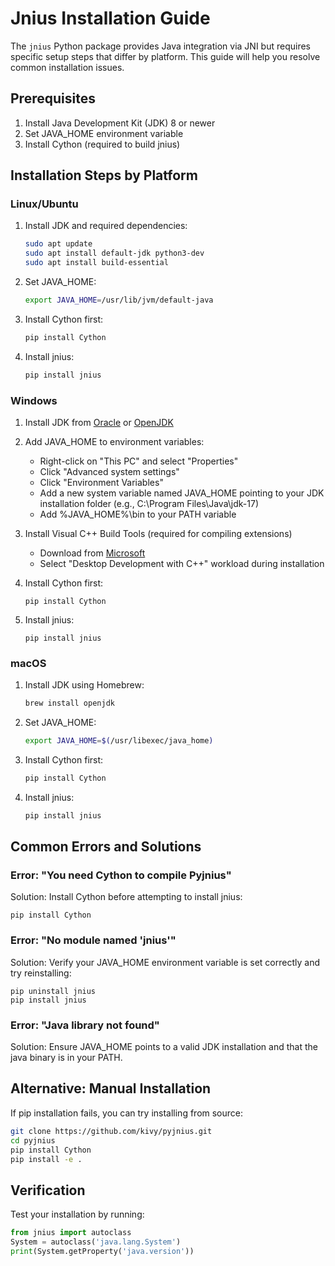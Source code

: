 # Jnius Installation Guide

The `jnius` Python package provides Java integration via JNI but requires specific setup steps that differ by platform. This guide will help you resolve common installation issues.

## Prerequisites

1. Install Java Development Kit (JDK) 8 or newer
2. Set JAVA_HOME environment variable
3. Install Cython (required to build jnius)

## Installation Steps by Platform

### Linux/Ubuntu

1. Install JDK and required dependencies:
   ```bash
   sudo apt update
   sudo apt install default-jdk python3-dev
   sudo apt install build-essential
   ```

2. Set JAVA_HOME:
   ```bash
   export JAVA_HOME=/usr/lib/jvm/default-java
   ```

3. Install Cython first:
   ```bash
   pip install Cython
   ```

4. Install jnius:
   ```bash
   pip install jnius
   ```

### Windows

1. Install JDK from [Oracle](https://www.oracle.com/java/technologies/downloads/) or [OpenJDK](https://adoptium.net/)

2. Add JAVA_HOME to environment variables:
   - Right-click on "This PC" and select "Properties"
   - Click "Advanced system settings"
   - Click "Environment Variables"
   - Add a new system variable named JAVA_HOME pointing to your JDK installation folder (e.g., C:\Program Files\Java\jdk-17)
   - Add %JAVA_HOME%\bin to your PATH variable

3. Install Visual C++ Build Tools (required for compiling extensions)
   - Download from [Microsoft](https://visualstudio.microsoft.com/visual-cpp-build-tools/)
   - Select "Desktop Development with C++" workload during installation

4. Install Cython first:
   ```
   pip install Cython
   ```

5. Install jnius:
   ```
   pip install jnius
   ```

### macOS

1. Install JDK using Homebrew:
   ```bash
   brew install openjdk
   ```

2. Set JAVA_HOME:
   ```bash
   export JAVA_HOME=$(/usr/libexec/java_home)
   ```

3. Install Cython first:
   ```bash
   pip install Cython
   ```

4. Install jnius:
   ```bash
   pip install jnius
   ```

## Common Errors and Solutions

### Error: "You need Cython to compile Pyjnius"
Solution: Install Cython before attempting to install jnius:
```
pip install Cython
```

### Error: "No module named 'jnius'"
Solution: Verify your JAVA_HOME environment variable is set correctly and try reinstalling:
```
pip uninstall jnius
pip install jnius
```

### Error: "Java library not found"
Solution: Ensure JAVA_HOME points to a valid JDK installation and that the java binary is in your PATH.

## Alternative: Manual Installation

If pip installation fails, you can try installing from source:

```bash
git clone https://github.com/kivy/pyjnius.git
cd pyjnius
pip install Cython
pip install -e .
```

## Verification

Test your installation by running:

```python
from jnius import autoclass
System = autoclass('java.lang.System')
print(System.getProperty('java.version'))
```